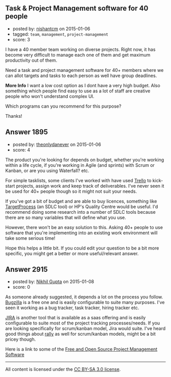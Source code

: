 ## Task & Project Management software for 40 people

- posted by: [nishantcm](https://stackexchange.com/users/135342/nishantcm) on 2015-01-06
- tagged: `team`, `management`, `project-management`
- score: 3

<p>I have a 40 member team working on diverse projects. Right now, it has become very difficult to manage each one of them and get maximum productivity out of them.</p>

<p>Need a task and project management software for 40+ members where we can allot targets and tasks to each person as well have group deadlines.</p>

<p><strong>More Info</strong>
I want a low cost option as I dont have a very high budget. Also something which people find easy to use as a lot of staff are creative people who won't understand complex UI.</p>

<p>Which programs can you recommend for this purpose?</p>

<p>Thanks!</p>



## Answer 1895

- posted by: [theonlydanever](https://stackexchange.com/users/4692060/theonlydanever) on 2015-01-06
- score: 4

<p>The product you're looking for depends on budget, whether you're working within a life cycle, if you're working in Agile (and sprints) with Scrum or Kanban, or are you using Waterfall? etc.</p>

<p>For simple tasklists, some clients I've worked with have used <a href="https://trello.com/" rel="nofollow">Trello</a> to kick-start projects, assign work and keep track of deliverables. I've never seen it be used for 40+ people though so it might not suit your needs.</p>

<p>If you've got a bit of budget and are able to buy licences, something like <a href="http://www.targetprocess.com/" rel="nofollow">TargetProcess</a> (an SDLC tool) or HP's Quality Centre would be useful. I'd recommend doing some research into a number of SDLC tools because there are so many variables that will define what you use. </p>

<p>However, there won't be an easy solution to this. Asking 40+ people to use software that you're implementing into an existing work environment will take some serious time!</p>

<p>Hope this helps a little bit. If you could edit your question to be a bit more specific, you might get a better or more useful/relevant answer.</p>



## Answer 2915

- posted by: [Nikhil Gupta](https://stackexchange.com/users/2634812/nikhil-gupta) on 2015-01-08
- score: 0

<p>As someone already suggested, it depends a lot on the process you follow. <a href="http://www.bugzilla.org" rel="nofollow">Bugzilla</a> is a free one and is easily configurable to suite many purposes. I've seen it working as a bug tracker, task tracker, hiring tracker etc. </p>

<p><a href="https://www.atlassian.com/software/jira" rel="nofollow">JIRA</a> is another tool that is available as a saas offering and is easily configurable to suite most of the project tracking processes/needs. If you are looking specifically for scrum/kanban model, Jira would suite. I've heard good things about <a href="https://www.rallydev.com" rel="nofollow">rally</a> as well for scrum/kanban models, might be a bit pricey though.</p>

<p>Here is a link to some of the <a href="http://blog.capterra.com/free-open-source-project-management-software/" rel="nofollow">Free and Open Source Project Management Software</a></p>




---

All content is licensed under the [CC BY-SA 3.0 license](https://creativecommons.org/licenses/by-sa/3.0/).
